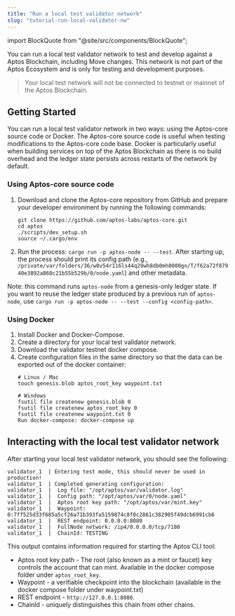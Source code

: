 ```yaml
---
title: "Run a local test validator network"
slug: "tutorial-run-local-validator-nw"
---
```

import BlockQuote from "@site/src/components/BlockQuote";

You can run a local test validator network to test and develop against a Aptos Blockchain, including Move changes. This network is not part of the Aptos Ecosystem and is only for testing and development purposes.

<BlockQuote type="info">
Your local test network will not be connected to testnet or mainnet of the Aptos Blockchain. 
</BlockQuote>

## Getting Started

You can run a local test validator network in two ways: using the Aptos-core source code or Docker. The Aptos-core source code is useful when testing modifications to the Aptos-core code base. Docker is particularly useful when building services on top of the Aptos Blockchain as there is no build overhead and the ledger state persists across restarts of the network by default.

### Using Aptos-core source code

1. Download and clone the Aptos-core repository from GitHub and prepare your developer environment by running the following commands:

    ```
    git clone https://github.com/aptos-labs/aptos-core.git
    cd aptos
    ./scripts/dev_setup.sh
    source ~/.cargo/env
    ```
2. Run the process: `cargo run -p aptos-node -- --test`. After starting up, the process should print its config path (e.g., `/private/var/folders/36/w0v54r116ls44q29wh8db0mh0000gn/T/f62a72f87940e3892a860c21b55b529b/0/node.yaml`) and other metadata.

Note: this command runs `aptos-node` from a genesis-only ledger state. If you want to reuse the ledger state produced by a previous run of `aptos-node`, use `cargo run -p aptos-node -- --test --config <config-path>`.

### Using Docker

1. Install Docker and Docker-Compose.
2. Create a directory for your local test validator network.
3. Download the validator testnet docker compose.
4. Create configuration files in the same directory so that the data can be exported out of the docker container:
    ```
    # Linux / Mac
    touch genesis.blob aptos_root_key waypoint.txt

    # Windows
    fsutil file createnew genesis.blob 0
    fsutil file createnew aptos_root_key 0
    fsutil file createnew waypoint.txt 0
    Run docker-compose: docker-compose up
    ```

## Interacting with the local test validator network
After starting your local test validator network, you should see the following:

```
validator_1  | Entering test mode, this should never be used in production!
validator_1  | Completed generating configuration:
validator_1  | 	Log file: "/opt/aptos/var/validator.log"
validator_1  | 	Config path: "/opt/aptos/var/0/node.yaml"
validator_1  | 	Aptos root key path: "/opt/aptos/var/mint.key"
validator_1  | 	Waypoint: 0:7ff525d33f685a5cf26a71b393fa5159874c8f0c2861c382905f49dcb6991cb6
validator_1  | 	REST endpoint: 0.0.0.0:8080
validator_1  | 	FullNode network: /ip4/0.0.0.0/tcp/7180
validator_1  | 	ChainId: TESTING
```

This output contains information required for starting the Aptos CLI tool:
* Aptos root key path - The root (also known as a mint or faucet) key controls the account that can mint. Available in the docker compose folder under `aptos_root_key`.
* Waypoint - a verifiable checkpoint into the blockchain (available in the docker compose folder under waypoint.txt)
* REST endpoint - `http://127.0.0.1:8080`.
* ChainId - uniquely distinguishes this chain from other chains.
